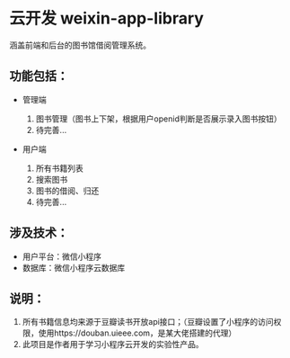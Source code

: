 # 云开发 weixin-app-library

涵盖前端和后台的图书馆借阅管理系统。

## 功能包括：
- 管理端
    1. 图书管理（图书上下架，根据用户openid判断是否展示录入图书按钮）
    2. 待完善...

- 用户端
    1. 所有书籍列表
    2. 搜索图书
    3. 图书的借阅、归还
    4. 待完善...

## 涉及技术：
- 用户平台：微信小程序
- 数据库：微信小程序云数据库

## 说明：

1. 所有书籍信息均来源于豆瓣读书开放api接口；（豆瓣设置了小程序的访问权限，使用https://douban.uieee.com，是某大佬搭建的代理）
2. 此项目是作者用于学习小程序云开发的实验性产品。

